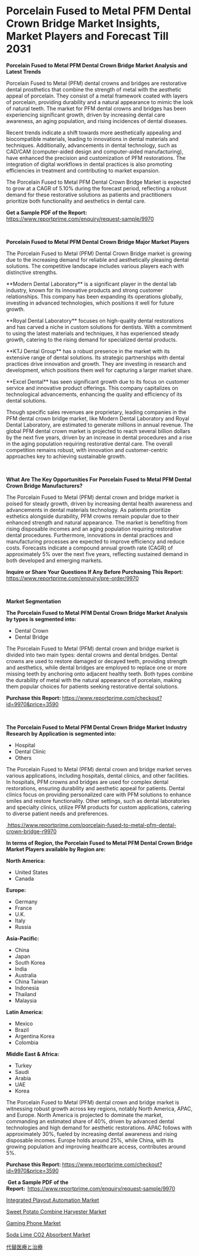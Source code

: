 <p><h1>Porcelain Fused to Metal PFM Dental Crown Bridge Market Insights, Market Players and Forecast Till 2031</h1></p><p><strong>Porcelain Fused to Metal PFM Dental Crown Bridge Market Analysis and Latest Trends</strong></p>
<p><p>Porcelain Fused to Metal (PFM) dental crowns and bridges are restorative dental prosthetics that combine the strength of metal with the aesthetic appeal of porcelain. They consist of a metal framework coated with layers of porcelain, providing durability and a natural appearance to mimic the look of natural teeth. The market for PFM dental crowns and bridges has been experiencing significant growth, driven by increasing dental care awareness, an aging population, and rising incidences of dental diseases.</p><p>Recent trends indicate a shift towards more aesthetically appealing and biocompatible materials, leading to innovations in dental materials and techniques. Additionally, advancements in dental technology, such as CAD/CAM (computer-aided design and computer-aided manufacturing), have enhanced the precision and customization of PFM restorations. The integration of digital workflows in dental practices is also promoting efficiencies in treatment and contributing to market expansion.</p><p>The Porcelain Fused to Metal PFM Dental Crown Bridge Market is expected to grow at a CAGR of 5.10% during the forecast period, reflecting a robust demand for these restorative solutions as patients and practitioners prioritize both functionality and aesthetics in dental care.</p></p>
<p><strong>Get a Sample PDF of the Report:&nbsp;</strong> <a href="https://www.reportprime.com/enquiry/request-sample/9970">https://www.reportprime.com/enquiry/request-sample/9970</a></p>
<p>&nbsp;</p>
<p><strong>Porcelain Fused to Metal PFM Dental Crown Bridge Major Market Players</strong></p>
<p><p>The Porcelain Fused to Metal (PFM) Dental Crown Bridge market is growing due to the increasing demand for reliable and aesthetically pleasing dental solutions. The competitive landscape includes various players each with distinctive strengths. </p><p>**Modern Dental Laboratory** is a significant player in the dental lab industry, known for its innovative products and strong customer relationships. This company has been expanding its operations globally, investing in advanced technologies, which positions it well for future growth. </p><p>**Royal Dental Laboratory** focuses on high-quality dental restorations and has carved a niche in custom solutions for dentists. With a commitment to using the latest materials and techniques, it has experienced steady growth, catering to the rising demand for specialized dental products.</p><p>**KTJ Dental Group** has a robust presence in the market with its extensive range of dental solutions. Its strategic partnerships with dental practices drive innovation and growth. They are investing in research and development, which positions them well for capturing a larger market share.</p><p>**Excel Dental** has seen significant growth due to its focus on customer service and innovative product offerings. This company capitalizes on technological advancements, enhancing the quality and efficiency of its dental solutions.</p><p>Though specific sales revenues are proprietary, leading companies in the PFM dental crown bridge market, like Modern Dental Laboratory and Royal Dental Laboratory, are estimated to generate millions in annual revenue. The global PFM dental crown market is projected to reach several billion dollars by the next five years, driven by an increase in dental procedures and a rise in the aging population requiring restorative dental care. The overall competition remains robust, with innovation and customer-centric approaches key to achieving sustainable growth.</p></p>
<p>&nbsp;</p>
<p><strong>What Are The Key Opportunities For Porcelain Fused to Metal PFM Dental Crown Bridge Manufacturers?</strong></p>
<p><p>The Porcelain Fused to Metal (PFM) dental crown and bridge market is poised for steady growth, driven by increasing dental health awareness and advancements in dental materials technology. As patients prioritize esthetics alongside durability, PFM crowns remain popular due to their enhanced strength and natural appearance. The market is benefiting from rising disposable incomes and an aging population requiring restorative dental procedures. Furthermore, innovations in dental practices and manufacturing processes are expected to improve efficiency and reduce costs. Forecasts indicate a compound annual growth rate (CAGR) of approximately 5% over the next five years, reflecting sustained demand in both developed and emerging markets.</p></p>
<p><strong>Inquire or Share Your Questions If Any Before Purchasing This Report:</strong> <a href="https://www.reportprime.com/enquiry/pre-order/9970">https://www.reportprime.com/enquiry/pre-order/9970</a></p>
<p>&nbsp;</p>
<p><strong>Market Segmentation</strong></p>
<p><strong>The Porcelain Fused to Metal PFM Dental Crown Bridge Market Analysis by types is segmented into:</strong></p>
<p><ul><li>Dental Crown</li><li>Dental Bridge</li></ul></p>
<p><p>The Porcelain Fused to Metal (PFM) dental crown and bridge market is divided into two main types: dental crowns and dental bridges. Dental crowns are used to restore damaged or decayed teeth, providing strength and aesthetics, while dental bridges are employed to replace one or more missing teeth by anchoring onto adjacent healthy teeth. Both types combine the durability of metal with the natural appearance of porcelain, making them popular choices for patients seeking restorative dental solutions.</p></p>
<p><strong>Purchase this Report:&nbsp;</strong><a href="https://www.reportprime.com/checkout?id=9970&price=3590">https://www.reportprime.com/checkout?id=9970&price=3590</a></p>
<p>&nbsp;</p>
<p><strong>The Porcelain Fused to Metal PFM Dental Crown Bridge Market Industry Research by Application is segmented into:</strong></p>
<p><ul><li>Hospital</li><li>Dental Clinic</li><li>Others</li></ul></p>
<p><p>The Porcelain Fused to Metal (PFM) dental crown and bridge market serves various applications, including hospitals, dental clinics, and other facilities. In hospitals, PFM crowns and bridges are used for complex dental restorations, ensuring durability and aesthetic appeal for patients. Dental clinics focus on providing personalized care with PFM solutions to enhance smiles and restore functionality. Other settings, such as dental laboratories and specialty clinics, utilize PFM products for custom applications, catering to diverse patient needs and preferences.</p></p>
<p><a href="https://www.reportprime.com/porcelain-fused-to-metal-pfm-dental-crown-bridge-r9970">&nbsp;https://www.reportprime.com/porcelain-fused-to-metal-pfm-dental-crown-bridge-r9970</a></p>
<p><strong>In terms of Region, the Porcelain Fused to Metal PFM Dental Crown Bridge Market Players available by Region are:</strong></p>
<p>
    <p> <strong> North America: </strong>
        <ul>
            <li>United States</li>
            <li>Canada</li>
        </ul>
        </p> 
    <p> <strong> Europe: </strong>
        <ul>
            <li>Germany</li>
            <li>France</li>
            <li>U.K.</li>
            <li>Italy</li>
            <li>Russia</li>
        </ul>
        </p> 
    <p> <strong> Asia-Pacific: </strong>
        <ul>
            <li>China</li>
            <li>Japan</li>
            <li>South Korea</li>
            <li>India</li>
            <li>Australia</li>
            <li>China Taiwan</li>
            <li>Indonesia</li>
            <li>Thailand</li>
            <li>Malaysia</li>
        </ul>
        </p> 
    <p> <strong> Latin America: </strong>
        <ul>
            <li>Mexico</li>
            <li>Brazil</li>
            <li>Argentina Korea</li>
            <li>Colombia</li>
        </ul>
        </p> 
    <p> <strong> Middle East & Africa: </strong>
        <ul>
            <li>Turkey</li>
            <li>Saudi</li>
            <li>Arabia</li>
            <li>UAE</li>
            <li>Korea</li>
        </ul>
    </p>
    </p>
<p><p>The Porcelain Fused to Metal (PFM) dental crown and bridge market is witnessing robust growth across key regions, notably North America, APAC, and Europe. North America is projected to dominate the market, commanding an estimated share of 40%, driven by advanced dental technologies and high demand for aesthetic restorations. APAC follows with approximately 30%, fueled by increasing dental awareness and rising disposable incomes. Europe holds around 25%, while China, with its growing population and improving healthcare access, contributes around 5%.</p></p>
<p><strong>Purchase this Report: </strong><a href="https://www.reportprime.com/checkout?id=9970&price=3590">https://www.reportprime.com/checkout?id=9970&price=3590</a></p>
<p>&nbsp;<strong>Get a Sample PDF of the Report:&nbsp;&nbsp;</strong><a href="https://www.reportprime.com/enquiry/request-sample/9970">https://www.reportprime.com/enquiry/request-sample/9970</a></p>
<p><strong></strong></p>
<p><p><a href="https://medium.com/@kavonhansen2022/integrated-playout-automation-market-trends-and-market-growth-outlook-2024-2031-24a23899c499">Integrated Playout Automation Market</a></p><p><a href="https://issuu.com/reportprime-2/docs/sweet-potato-combine-harvester-mark_48e0a59f38f043">Sweet Potato Combine Harvester Market</a></p><p><a href="https://www.linkedin.com/pulse/global-gaming-phone-market-focus-application-end-use-industry-ulbfc?trackingId=%2Bd7fVYW6QUqmJJ%2FI9LwY5g%3D%3D">Gaming Phone Market</a></p><p><a href="https://www.linkedin.com/pulse/emerging-opportunities-challenges-global-soda-lime-co2-c24rc?trackingId=y69Fkub6Sw%2B5szr0hfziQA%3D%3D">Soda Lime CO2 Absorbent Market</a></p><p><a href="https://medium.com/@isaurapx9xsianez/alternative-medicines-and-therapy-market-%E3%81%AF-%E3%82%B3%E3%82%B9%E3%83%88%E7%AE%A1%E7%90%86%E3%81%A8%E5%8A%B9%E7%8E%87%E5%90%91%E4%B8%8A%E3%82%92%E5%84%AA%E5%85%88%E3%81%97%E3%81%BE%E3%81%99-%E3%81%95%E3%82%89%E3%81%AB-%E5%A0%B1%E5%91%8A%E6%9B%B8%E3%81%AF%E5%B8%82%E5%A0%B4%E3%81%AE%E9%9C%80%E8%A6%81%E9%9D%A2%E3%81%A8%E4%BE%9B%E7%B5%A6%E9%9D%A2%E3%81%AE%E4%B8%A1%E6%96%B9%E3%82%92%E3%82%AB%E3%83%90%E3%83%BC%E3%81%97%E3%81%A6%E3%81%84%E3%81%BE%E3%81%99-00bf2e5bec16">代替医療と治療</a></p></p>